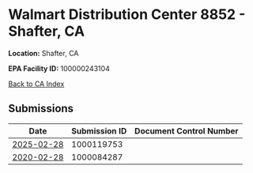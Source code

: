 # Walmart Distribution Center 8852 - Shafter, CA

**Location:** Shafter, CA

**EPA Facility ID:** 100000243104

[Back to CA Index](../../index.md)

## Submissions

| Date | Submission ID | Document Control Number |
|------|--------------|-------------------------|
| [2025-02-28](submissions/1000119753.md) | 1000119753 |  |
| [2020-02-28](submissions/1000084287.md) | 1000084287 |  |
